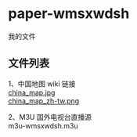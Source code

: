 # paper-wmsxwdsh
我的文件


## 文件列表

1、中国地图 wiki 链接 <br>
[china_map.jpg](https://zh.wikipedia.org/wiki/File:Stdmapchina4.gif) <br>
[china_map_zh-tw.png](https://zh.wikipedia.org/zh-cn/File:Map_of_PRC_with_province_names_zh-tw.svg) <br>

2、M3U 国外电视台直播源
<br>
m3u-wmsxwdsh.m3u


<br/>
